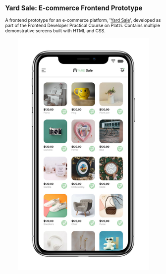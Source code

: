 ## Yard Sale: E-commerce Frontend Prototype

A frontend prototype for an e-commerce platform, '[Yard Sale](https://scene.zeplin.io/project/60afeeed20af1378ed046538)', developed as part of the Frontend Developer Practical Course on Platzi. Contains multiple demonstrative screens built with HTML and CSS. 

<p align="center">
<img src="https://github.com/m-almeci/yard-sale/blob/main/yard-sale-mockup.png" alt="Mockup" height="750px">
</p>
